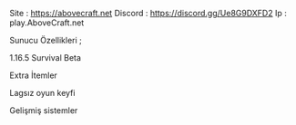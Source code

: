 Site : https://abovecraft.net
Discord : https://discord.gg/Ue8G9DXFD2
Ip : play.AboveCraft.net

Sunucu Özellikleri ;

1.16.5 Survival Beta

Extra İtemler

Lagsız oyun keyfi

Gelişmiş sistemler
